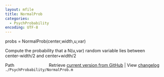 ```yaml
---
layout: mfile
title: NormalProb
categories:
  - PsychProbability
encoding: UTF-8
---
```


probs = NormalProb\(center,width,u,var\)

Compute the probability that a N\(u,var\) random variable lies between
center-width/2 and center+width/2


<div class="code_header" style="text-align:right;">
  <span style="float:left;">Path&nbsp;&nbsp;</span> <span class="counter">Retrieve <a href=
  "https://raw.github.com/Psychtoolbox-3/Psychtoolbox-3/beta/./PsychProbability/NormalProb.m">current version from GitHub</a> | View <a href=
  "https://github.com/Psychtoolbox-3/Psychtoolbox-3/commits/beta/./PsychProbability/NormalProb.m">changelog</a></span>
</div>
<div class="code">
  <code>./PsychProbability/NormalProb.m</code>
</div>
